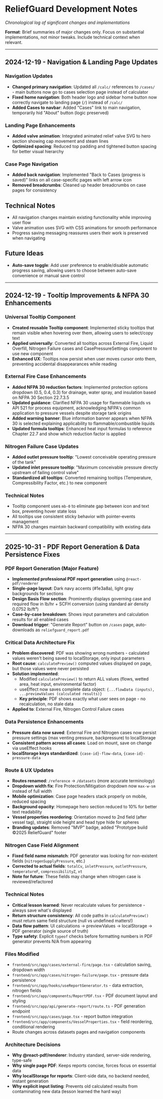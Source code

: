 # ReliefGuard Development Notes

*Chronological log of significant changes and implementations*

**Format**: Brief summaries of major changes only. Focus on substantial implementations, not minor tweaks. Include technical context when relevant.

---

## 2024-12-19 - Navigation & Landing Page Updates

### Navigation Updates
- **Changed primary navigation**: Updated all `/calc/` references to `/cases/` - main buttons now go to cases selection page instead of calculator
- **Fixed home navigation**: Both header logo and sidebar home button now correctly navigate to landing page (`/`) instead of `/calc/`
- **Added Cases to navbar**: Added "Cases" link to main navigation, temporarily hid "About" button (logic preserved)

### Landing Page Enhancements
- **Added valve animation**: Integrated animated relief valve SVG to hero section showing cap movement and steam lines
- **Optimized spacing**: Reduced top padding and tightened button spacing for better visual hierarchy

### Case Page Navigation
- **Added back navigation**: Implemented "Back to Cases (progress is saved)" links on all case-specific pages with left arrow icon
- **Removed breadcrumbs**: Cleaned up header breadcrumbs on case pages for consistency

## Technical Notes
- All navigation changes maintain existing functionality while improving user flow
- Valve animation uses SVG with CSS animations for smooth performance
- Progress saving messaging reassures users their work is preserved when navigating

## Future Ideas
- **Auto-save toggle**: Add user preference to enable/disable automatic progress saving, allowing users to choose between auto-save convenience or manual save control

---

## 2024-12-19 - Tooltip Improvements & NFPA 30 Enhancements

### Universal Tooltip Component
- **Created reusable Tooltip component**: Implemented sticky tooltips that remain visible when hovering over them, allowing users to select/copy text
- **Applied universally**: Converted all tooltips across External Fire, Liquid Overfill, Nitrogen Failure cases and CasePressureSettings component to use new component
- **Enhanced UX**: Tooltips now persist when user moves cursor onto them, preventing accidental disappearances while reading

### External Fire Case Enhancements
- **Added NFPA 30 reduction factors**: Implemented protection options dropdown (0.5, 0.4, 0.3) for drainage, water spray, and insulation based on NFPA 30 Section 22.7.3.5
- **Updated guidance**: Clarified NFPA 30 usage for flammable liquids vs API 521 for process equipment, acknowledging NFPA's common application to pressure vessels despite storage tank origins
- **Added warning banner**: Blue information banner appears when NFPA 30 is selected explaining applicability to flammable/combustible liquids
- **Updated formula tooltips**: Enhanced heat input formulas to reference Chapter 22.7 and show which reduction factor is applied

### Nitrogen Failure Case Updates
- **Added outlet pressure tooltip**: "Lowest conceivable operating pressure of the tank"
- **Updated inlet pressure tooltip**: "Maximum conceivable pressure directly upstream of failing control valve"
- **Standardized all tooltips**: Converted remaining tooltips (Temperature, Compressibility Factor, etc.) to new component

### Technical Notes
- Tooltip component uses `mb-0` to eliminate gap between icon and text box, preventing hover state loss
- All tooltips use consistent sticky behavior with pointer-events management
- NFPA 30 changes maintain backward compatibility with existing data

---

## 2025-10-31 - PDF Report Generation & Data Persistence Fixes

### PDF Report Generation (Major Feature)
- **Implemented professional PDF report generation** using `@react-pdf/renderer`
- **Single-page layout**: Dark navy accents (#1e3a8a), light gray backgrounds for sections
- **Design Basis Flow section**: Prominently displays governing case and required flow in lb/hr + SCFH conversion (using standard air density 0.0752 lb/ft³)
- **Case-by-case breakdown**: Shows input parameters and calculation results for all enabled cases
- **Download trigger**: "Generate Report" button on `/cases` page, auto-downloads as `reliefguard_report.pdf`

### Critical Data Architecture Fix
- **Problem discovered**: PDF was showing wrong numbers - calculated values weren't being saved to localStorage, only input parameters
- **Root cause**: `calculatePreview()` computed values displayed on page, but those values were never persisted
- **Solution implemented**: 
  - Modified `calculatePreview()` to return ALL values (flows, wetted area, heat input, environmental factor)
  - useEffect now saves complete data object: `{...flowData (inputs), ...previewValues (calculated results)}`
  - **Key principle**: PDF shows exactly what user sees on page - no recalculation, no stale data
- **Applied to**: External Fire, Nitrogen Control Failure cases

### Data Persistence Enhancements
- **Pressure data now saved**: External Fire and Nitrogen cases now persist pressure settings (max venting pressure, backpressure) to localStorage
- **Consistent pattern across all cases**: Load on mount, save on change via useEffect hooks
- **localStorage keys standardized**: `{case-id}-flow-data`, `{case-id}-pressure-data`

### Route & UX Updates
- **Routes renamed**: `/reference` → `/datasets` (more accurate terminology)
- **Dropdown width fix**: Fire Protection/Mitigation dropdown now `max-w-sm` instead of full width
- **Mobile optimization**: Case page headers stack properly on mobile, reduced spacing
- **Background opacity**: Homepage hero section reduced to 10% for better text readability
- **Vessel properties reordering**: Orientation moved to 2nd field (after vessel tag), straight side height and head type hide for spheres
- **Branding updates**: Removed "MVP" badge, added "Prototype build ©2025 ReliefGuard" footer

### Nitrogen Case Field Alignment
- **Fixed field name mismatch**: PDF generator was looking for non-existent fields (`nitrogenSupplyPressure`, etc.)
- **Corrected to actual fields**: `totalCv`, `inletPressure`, `outletPressure`, `temperatureF`, `compressibilityZ`, `xt`
- **Note for future**: These fields may change when nitrogen case is reviewed/refactored

### Technical Notes
- **Critical lesson learned**: Never recalculate values for persistence - always save what's displayed
- **Return structure consistency**: All code paths in `calculatePreview()` must return same field structure (null vs undefined matters!)
- **Data flow pattern**: UI calculations → previewValues → localStorage → PDF generator (single source of truth)
- **Type safety**: Explicit `typeof` checks before formatting numbers in PDF generator prevents N/A from appearing

### Files Modified
- `frontend/src/app/cases/external-fire/page.tsx` - calculation saving, dropdown width
- `frontend/src/app/cases/nitrogen-failure/page.tsx` - pressure data persistence
- `frontend/src/app/hooks/useReportGenerator.ts` - data extraction, nitrogen fields
- `frontend/src/app/components/ReportPDF.tsx` - PDF document layout and styling
- `frontend/src/app/api/generate-report/route.ts` - PDF generation endpoint
- `frontend/src/app/cases/page.tsx` - report button integration
- `frontend/src/app/components/VesselProperties.tsx` - field reordering, conditional rendering
- Route changes across datasets pages and navigation components

### Architecture Decisions
- **Why @react-pdf/renderer**: Industry standard, server-side rendering, type-safe
- **Why single page PDF**: Keeps reports concise, forces focus on essential data
- **Why localStorage for reports**: Client-side data, no backend needed, instant generation
- **Why explicit input listing**: Prevents old calculated results from contaminating new data (lesson learned the hard way)
